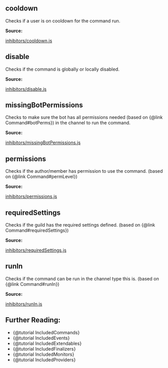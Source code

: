 ## cooldown

Checks if a user is on cooldown for the command run.

**Source:**

[inhibitors/cooldown.js](https://github.com/dirigeants/klasa/blob/master/src/inhibitors/cooldown.js)

## disable

Checks if the command is globally or locally disabled.

**Source:**

[inhibitors/disable.js](https://github.com/dirigeants/klasa/blob/master/src/inhibitors/disable.js)

## missingBotPermissions

Checks to make sure the bot has all permissions needed (based on {@link Command#botPerms}) in the channel to run the command.

**Source:**

[inhibitors/missingBotPermissions.js](https://github.com/dirigeants/klasa/blob/master/src/inhibitors/missingBotPermissions.js)

## permissions

Checks if the author/member has permission to use the command. (based on {@link Command#permLevel})

**Source:**

[inhibitors/permissions.js](https://github.com/dirigeants/klasa/blob/master/src/inhibitors/permissions.js)

## requiredSettings

Checks if the guild has the required settings defined. (based on {@link Command#requiredSettings})

**Source:**

[inhibitors/requiredSettings.js](https://github.com/dirigeants/klasa/blob/master/src/inhibitors/requiredSettings.js)

## runIn

Checks if the command can be run in the channel type this is. (based on {@link Command#runIn})

**Source:**

[inhibitors/runIn.js](https://github.com/dirigeants/klasa/blob/master/src/inhibitors/runIn.js)

## Further Reading:
- {@tutorial IncludedCommands}
- {@tutorial IncludedEvents}
- {@tutorial IncludedExtendables}
- {@tutorial IncludedFinalizers}
- {@tutorial IncludedMonitors}
- {@tutorial IncludedProviders}